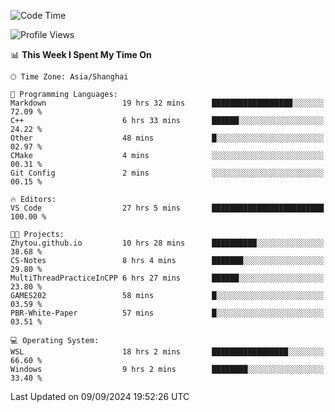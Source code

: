 <!--START_SECTION:waka-->
![Code Time](http://img.shields.io/badge/Code%20Time-1%2C974%20hrs%2020%20mins-blue)

![Profile Views](http://img.shields.io/badge/Profile%20Views-1-blue)

📊 **This Week I Spent My Time On** 

```text
🕑︎ Time Zone: Asia/Shanghai

💬 Programming Languages: 
Markdown                 19 hrs 32 mins      ██████████████████░░░░░░░   72.09 % 
C++                      6 hrs 33 mins       ██████░░░░░░░░░░░░░░░░░░░   24.22 % 
Other                    48 mins             █░░░░░░░░░░░░░░░░░░░░░░░░   02.97 % 
CMake                    4 mins              ░░░░░░░░░░░░░░░░░░░░░░░░░   00.31 % 
Git Config               2 mins              ░░░░░░░░░░░░░░░░░░░░░░░░░   00.15 % 

🔥 Editors: 
VS Code                  27 hrs 5 mins       █████████████████████████   100.00 % 

🐱‍💻 Projects: 
Zhytou.github.io         10 hrs 28 mins      ██████████░░░░░░░░░░░░░░░   38.68 % 
CS-Notes                 8 hrs 4 mins        ███████░░░░░░░░░░░░░░░░░░   29.80 % 
MultiThreadPracticeInCPP 6 hrs 27 mins       ██████░░░░░░░░░░░░░░░░░░░   23.80 % 
GAMES202                 58 mins             █░░░░░░░░░░░░░░░░░░░░░░░░   03.59 % 
PBR-White-Paper          57 mins             █░░░░░░░░░░░░░░░░░░░░░░░░   03.51 % 

💻 Operating System: 
WSL                      18 hrs 2 mins       █████████████████░░░░░░░░   66.60 % 
Windows                  9 hrs 2 mins        ████████░░░░░░░░░░░░░░░░░   33.40 % 
```


 Last Updated on 09/09/2024 19:52:26 UTC
<!--END_SECTION:waka-->